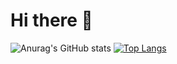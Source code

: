 # Hi there 👋


![Anurag's GitHub stats](https://github-readme-stats.vercel.app/api?username=yssvi72&show_icons=true&bg_color=00000000)  [![Top Langs](https://github-readme-stats.vercel.app/api/top-langs/?username=yssvi72&layout=donut)](https://github.com/anuraghazra/github-readme-stats)
<!--
**yssvi72/yssvi72** is a ✨ _special_ ✨ repository because its `README.md` (this file) appears on your GitHub profile.

Here are some ideas to get you started:

- 🔭 I’m currently working on ...
- 🌱 I’m currently learning ...
- 👯 I’m looking to collaborate on ...
- 🤔 I’m looking for help with ...
- 💬 Ask me about ...
- 📫 How to reach me: ...
- 😄 Pronouns: ...
- ⚡ Fun fact: ...
-->
